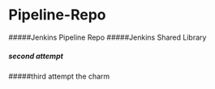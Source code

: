 # Pipeline-Repo
#####Jenkins Pipeline Repo
#####Jenkins Shared Library
##### second attempt
#####third attempt the charm
